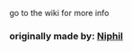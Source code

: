 go to the wiki for more info
### originally made by: [Niphil](https://www.youtube.com/@niphil7437/) ###
